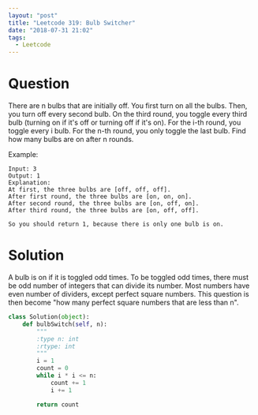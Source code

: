 ```yaml
---
layout: "post"
title: "Leetcode 319: Bulb Switcher"
date: "2018-07-31 21:02"
tags:
  - Leetcode
---
```


# Question
There are n bulbs that are initially off. You first turn on all the bulbs. Then, you turn off every second bulb. On the third round, you toggle every third bulb (turning on if it's off or turning off if it's on). For the i-th round, you toggle every i bulb. For the n-th round, you only toggle the last bulb. Find how many bulbs are on after n rounds.

Example:

```
Input: 3
Output: 1
Explanation:
At first, the three bulbs are [off, off, off].
After first round, the three bulbs are [on, on, on].
After second round, the three bulbs are [on, off, on].
After third round, the three bulbs are [on, off, off].

So you should return 1, because there is only one bulb is on.
```

# Solution
A bulb is on if it is toggled odd times. To be toggled odd times, there must be odd number of integers that can divide its number. Most numbers have even number of dividers, except perfect square numbers. This question is then become "how many perfect square numbers that are less than n".

```python
class Solution(object):
    def bulbSwitch(self, n):
        """
        :type n: int
        :rtype: int
        """
        i = 1
        count = 0
        while i * i <= n:
            count += 1
            i += 1

        return count
```
